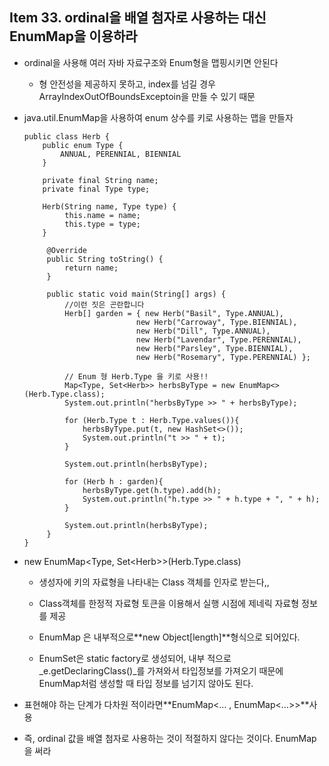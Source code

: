 ## Item 33. ordinal을 배열 첨자로 사용하는 대신 EnumMap을 이용하라

* ordinal을 사용해 여러 자바 자료구조와 Enum형을 맵핑시키면 안된다

  * 형 안전성을 제공하지 못하고, index를 넘길 경우 ArrayIndexOutOfBoundsExceptoin을 만들 수 있기 때문

* java.util.EnumMap을 사용하여 enum 상수를 키로 사용하는 맵을 만들자

  ```
  public class Herb {
      public enum Type {
          ANNUAL, PERENNIAL, BIENNIAL
      }

      private final String name;
      private final Type type;

      Herb(String name, Type type) {
           this.name = name;
           this.type = type;
      }

       @Override
       public String toString() {
           return name;
       }

       public static void main(String[] args) {
           //이런 짓은 곤란합니다
           Herb[] garden = { new Herb("Basil", Type.ANNUAL),
                           new Herb("Carroway", Type.BIENNIAL),
                           new Herb("Dill", Type.ANNUAL),
                           new Herb("Lavendar", Type.PERENNIAL),
                           new Herb("Parsley", Type.BIENNIAL),
                           new Herb("Rosemary", Type.PERENNIAL) };

           // Enum 형 Herb.Type 을 키로 사용!!
           Map<Type, Set<Herb>> herbsByType = new EnumMap<>(Herb.Type.class);
           System.out.println("herbsByType >> " + herbsByType);

           for (Herb.Type t : Herb.Type.values()){
               herbsByType.put(t, new HashSet<>());
               System.out.println("t >> " + t);
           }

           System.out.println(herbsByType);

           for (Herb h : garden){
               herbsByType.get(h.type).add(h);
               System.out.println("h.type >> " + h.type + ", " + h);
           }

           System.out.println(herbsByType);
       }
  }
  ```

* new EnumMap&lt;Type, Set&lt;Herb&gt;&gt;\(Herb.Type.class\)

  * 생성자에 키의 자료형을 나타내는 Class 객체를 인자로 받는다,,

  * Class객체를 한정적 자료형 토큰을 이용해서 실행 시점에 제네릭 자료형 정보를 제공

  * EnumMap 은 내부적으로**new Object\[length\]**형식으로 되어있다.

  * EnumSet은 static factory로 생성되어, 내부 적으로_e.getDeclaringClass\(\)_를 가져와서 타입정보를 가져오기 때문에 EnumMap처럼 생성할 때 타입 정보를 넘기지 않아도 된다.

* 표현해야 하는 단계가 다차원 적이라면**EnumMap&lt;… , EnumMap&lt;…&gt;&gt;**사용

* 즉, ordinal 값을 배열 첨자로 사용하는 것이 적절하지 않다는 것이다. EnumMap을 써라



